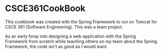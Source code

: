 # CSCE361CookBook

This cookbook was created with the Spring Framework to run on Tomcat for CSCE 361 (Software Engineering). This was a team project.

As an early foray into designing a web application with the Spring Framework from scratch while teaching others on my team about the Spring Framework, the code isn't as good as I would want.
